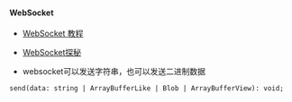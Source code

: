 #### WebSocket
- [WebSocket 教程](http://www.ruanyifeng.com/blog/2017/05/websocket.html)
- [WebSocket探秘](https://juejin.im/post/5a1bdf676fb9a045055dd99d#heading-6)

- websocket可以发送字符串，也可以发送二进制数据
```
send(data: string | ArrayBufferLike | Blob | ArrayBufferView): void;
```
